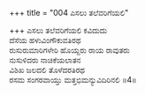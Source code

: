+++
title = "004 ಎಸಲು ತಲೆವರಿಗೆಯಲಿ"

+++
ಎಸಲು ತಲೆವರಿಗೆಯಲಿ ಕವಿದುದು  
ದೆಸೆಯ ಹಳುವಿಂಗೌಕುವತಿರಥ  
ರುಸುರುಮಾರಿಗಳೇರಿ ಹೊಯ್ದರು ರಾಯ ರಾವುತರು  
ನುಸುಳಿದರು ನಾಚಿಕೆಯಲಾತನ  
ವಿಶಿಖ ಜಲದಲಿ ತೊಳೆದರತಿರಥ  
ರಸಮ ಸಂಗರವಾಯ್ತು ಮತ್ತಭಿಮನ್ಯುವಿದಿರಿನಲಿ   ॥4॥